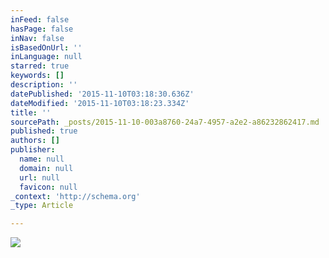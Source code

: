 ```yaml
---
inFeed: false
hasPage: false
inNav: false
isBasedOnUrl: ''
inLanguage: null
starred: true
keywords: []
description: ''
datePublished: '2015-11-10T03:18:30.636Z'
dateModified: '2015-11-10T03:18:23.334Z'
title: ''
sourcePath: _posts/2015-11-10-003a8760-24a7-4957-a2e2-a86232862417.md
published: true
authors: []
publisher:
  name: null
  domain: null
  url: null
  favicon: null
_context: 'http://schema.org'
_type: Article

---
```

![](https://the-grid-user-content.s3-us-west-2.amazonaws.com/0492e407-8a1d-47ec-be74-22ef84ce59da.jpg)